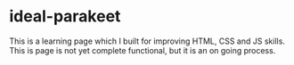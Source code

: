 # ideal-parakeet
This is a learning page which I built for improving HTML, CSS and JS skills.
This is page is not yet complete functional, but it is an on going process.
